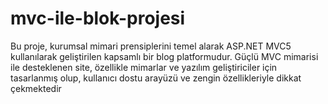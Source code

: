 # mvc-ile-blok-projesi

Bu proje, kurumsal mimari prensiplerini temel alarak ASP.NET MVC5 kullanılarak geliştirilen kapsamlı bir blog platformudur. Güçlü MVC mimarisi ile desteklenen site, özellikle mimarlar ve yazılım geliştiriciler için tasarlanmış olup, kullanıcı dostu arayüzü ve zengin özellikleriyle dikkat çekmektedir

